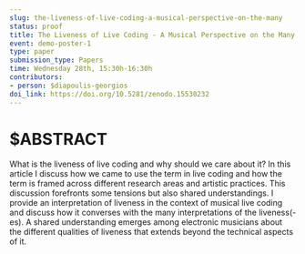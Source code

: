```yaml
---
slug: the-liveness-of-live-coding-a-musical-perspective-on-the-many
status: proof
title: The Liveness of Live Coding - A Musical Perspective on the Many Livenesses
event: demo-poster-1
type: paper
submission_type: Papers
time: Wednesday 28th, 15:30h-16:30h
contributors:
- person: $diapoulis-georgios
doi_link: https://doi.org/10.5281/zenodo.15530232
---
```


# $ABSTRACT

What is the liveness of live coding and why should we care about it? In this article I discuss how we came to use the
term in live coding and how the term is framed across different research areas and artistic practices. This discussion
forefronts some tensions but also shared understandings. I provide an interpretation of liveness in the context of musical
live coding and discuss how it converses with the many interpretations of the liveness(-es). A shared understanding
emerges among electronic musicians about the different qualities of liveness that extends beyond the technical aspects
of it.

